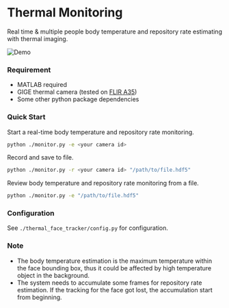 # Thermal Monitoring

Real time & multiple people body temperature and repository rate estimating with thermal imaging.

![Demo](http://209.250.236.3:1910/bloghost/hAi2ryAAzMzLmpMPqttf4K.gif)

### Requirement

- MATLAB required
- GIGE thermal camera (tested on [FLIR A35](https://www.flir.com/products/a35/))
- Some other python package dependencies

### Quick Start

Start a real-time body temperature and repository rate monitoring.

``` bash
python ./monitor.py -e <your camera id>
```

Record and save to file.

``` bash
python ./monitor.py -r <your camera id> "/path/to/file.hdf5"
```

Review body temperature and repository rate monitoring from a file.

``` bash
python ./monitor.py -e "/path/to/file.hdf5"
```

### Configuration

See `./thermal_face_tracker/config.py` for configuration.

### Note

- The body temperature estimation is the maximum temperature within the face bounding box, thus it could be affected by high temperature object in the background.
- The system needs to accumulate some frames for repository rate estimation. If the tracking for the face got lost, the accumulation start from beginning.